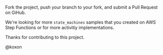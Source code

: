 Fork the project, push your branch to your fork, and submit a Pull Request on GiHub.

We're looking for more `state_machines` samples that you created on AWS Step Functions or for more activitiy implementations.

Thanks for contributing to this project.

@koxon

